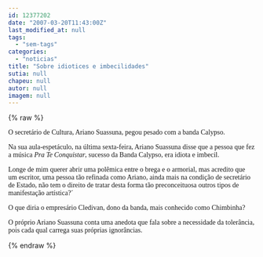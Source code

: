 ```yaml
---
id: 12377202
date: "2007-03-20T11:43:00Z"
last_modified_at: null
tags:
  - "sem-tags"
categories:
  - "noticias"
title: "Sobre idiotices e imbecilidades"
sutia: null
chapeu: null
autor: null
imagem: null
---
```

{% raw %}
<p><P><FONT face=Verdana>O secretário de Cultura, Ariano Suassuna, pegou pesado com a banda Calypso.</FONT></P></p>
<p><P><FONT face=Verdana>Na sua aula-espetáculo, na última sexta-feira, Ariano Suassuna disse que a pessoa que fez a música <EM>Pra Te Conquistar</EM>, sucesso da Banda Calypso,&nbsp;era idiota e imbecil.</FONT></P></p>
<p><P><FONT face=Verdana>Longe de mim querer abrir uma polêmica entre o brega e o armorial, mas acredito que um escritor, uma pessoa tão refinada como Ariano, ainda mais na condição de secretário de Estado, não tem o direito de tratar desta forma tão preconceituosa outros tipos de manifestação artística?´</FONT></P></p>
<p><P><FONT face=Verdana>O que diria&nbsp;o empresário Cledivan, dono da banda, mais conhecido como Chimbinha?&nbsp;</FONT></P></p>
<p><P><FONT face=Verdana>O próprio Ariano Suassuna conta uma anedota que fala sobre a necessidade da tolerância, pois cada qual carrega suas&nbsp;próprias ignorâncias.</FONT></P> </p>
{% endraw %}